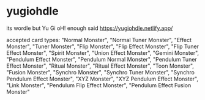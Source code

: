 # yugiohdle
its wordle but Yu Gi oH! enough said
https://yugiohdle.netlify.app/


accepted card types:
        "Normal Monster",
        "Normal Tuner Monster",
        "Effect Monster",
        "Tuner Monster",
        "Flip Monster",
        "Flip Effect Monster",
        "Flip Tuner Effect Monster",
        "Spirit Monster",
        "Union Effect Monster",
        "Gemini Monster",
        "Pendulum Effect Monster",
        "Pendulum Normal Monster",
        "Pendulum Tuner Effect Monster",
        "Ritual Monster",
        "Ritual Effect Monster",
        "Toon Monster",
        "Fusion Monster",
        "Synchro Monster",
        "Synchro Tuner Monster",
        "Synchro Pendulum Effect Monster",
        "XYZ Monster",
        "XYZ Pendulum Effect Monster",
        "Link Monster",
        "Pendulum Flip Effect Monster",
        "Pendulum Effect Fusion Monster"
